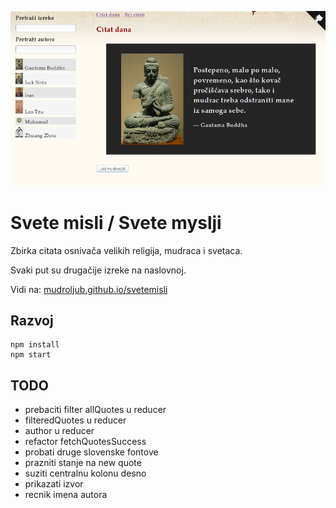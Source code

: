 [![](screen.png)](https://mudroljub.github.io/svetemisli)

# Svete misli / Svete myslji

Zbirka citata osnivača velikih religija, mudraca i svetaca.

Svaki put su drugačije izreke na naslovnoj.

Vidi na: [mudroljub.github.io/svetemisli](https://mudroljub.github.io/svetemisli)

## Razvoj

```
npm install
npm start
```

## TODO

- prebaciti filter allQuotes u reducer
- filteredQuotes u reducer
- author u reducer
- refactor fetchQuotesSuccess
- probati druge slovenske fontove
- prazniti stanje na new quote
- suziti centralnu kolonu desno
- prikazati izvor
- recnik imena autora
